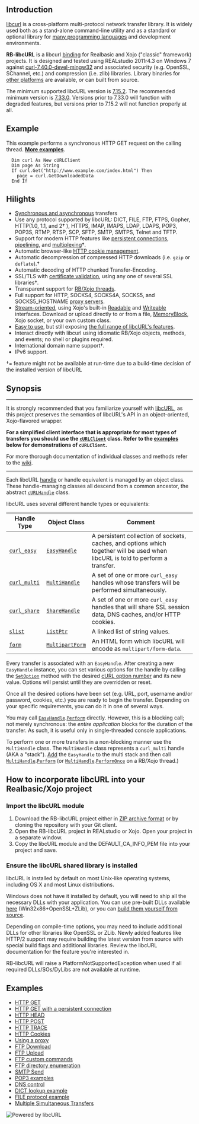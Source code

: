 ## Introduction
[libcurl](http://curl.haxx.se/libcurl/c/libcurl.html) is a cross-platform multi-protocol network transfer library. It is widely used both as a stand-alone command-line utility and as a standard or optional library for [many programming languages](http://curl.haxx.se/libcurl/bindings.html) and development environments.

**RB-libcURL** is a libcurl [binding](http://en.wikipedia.org/wiki/Language_binding) for Realbasic and Xojo ("classic" framework) projects. It is designed and tested using REALstudio 2011r4.3 on Windows 7 against [curl-7.40.0-devel-mingw32](http://curl.haxx.se/gknw.net/7.40.0/dist-w32/curl-7.40.0-devel-mingw32.zip) and associated security (e.g. OpenSSL, SChannel, etc.) and compression (i.e. zlib) libraries. Library binaries for [other platforms](http://curl.haxx.se/download.html) are available, or can built from source. 

The minimum supported libcURL version is [7.15.2](https://github.com/charonn0/RB-libcURL/wiki/libcURL.IsAvailable). The recommended minimum version is [7.33.0](https://curl.haxx.se/changes.html#7_33_0). Versions prior to 7.33.0 will function with degraded features, but versions prior to 7.15.2 will not function properly at all.

## Example
This example performs a synchronous HTTP GET request on the calling thread. [**More examples**](https://github.com/charonn0/RB-libcURL/wiki#examples).
```vbnet
  Dim curl As New cURLClient
  Dim page As String
  If curl.Get("http://www.example.com/index.html") Then 
    page = curl.GetDownloadedData
  End If
```
## Hilights
* [Synchronous and asynchronous](https://github.com/charonn0/RB-libcURL/wiki/Synchronous-vs.-Asynchronous-methods) transfers 
* Use any protocol supported by libcURL: DICT, FILE, FTP, FTPS, Gopher, HTTP(1.0, 1.1, and 2† ), HTTPS, IMAP, IMAPS, LDAP, LDAPS, POP3, POP3S, RTMP, RTSP, SCP, SFTP, SMTP, SMTPS, Telnet and TFTP.
* Support for modern HTTP features like [persistent connections](https://github.com/charonn0/RB-libcURL/wiki/libcURL.EasyHandle.AutoDisconnect), [pipelining](https://github.com/charonn0/RB-libcURL/wiki/libcURL.MultiHandle.HTTPPipelining), and [multiplexing](https://github.com/charonn0/RB-libcURL/wiki/libcURL.MultiHandle.HTTPMultiplexing)†.
* Automatic browser-like [HTTP cookie management](https://github.com/charonn0/RB-libcURL/wiki/libcURL.CookieEngine).
* Automatic decompression of compressed HTTP downloads (i.e. `gzip` or `deflate`).†
* Automatic decoding of HTTP chunked Transfer-Encoding.
* SSL/TLS with [certificate validation](https://github.com/charonn0/RB-libcURL/wiki/libcURL.EasyHandle.Secure), using any one of several SSL libraries†.
* Transparent support for [RB/Xojo threads](https://github.com/charonn0/RB-libcURL/wiki/libcURL.MultiHandle.PerformOnce).
* Full support for HTTP, SOCKS4, SOCKS4A, SOCKS5, and SOCKS5_HOSTNAME [proxy servers](https://github.com/charonn0/RB-libcURL/wiki/libcURL.ProxyEngine).
* [Stream-oriented](https://github.com/charonn0/RB-libcURL/wiki/libcURL.cURLManager.Perform), using Xojo's built-in [Readable](http://docs.xojo.com/index.php/Readable) and [Writeable](http://docs.xojo.com/index.php/Writeable) interfaces. Download or upload directly to or from a file, [MemoryBlock](http://www.boredomsoft.org/string-building-in-realbasic.bs), Xojo socket, or your own custom class.
* [Easy to use](https://github.com/charonn0/RB-libcURL/wiki/libcURL.cURLClient), but still exposing [the full range of libcURL's features](https://github.com/charonn0/RB-libcURL/wiki/libcURL.EasyHandle).
* Interact directly with libcurl using idiomatic RB/Xojo objects, methods, and events; no shell or plugins required.
* International domain name support†.
* IPv6 support.

†= feature might not be available at run-time due to a build-time decision of the installed version of libcURL

## Synopsis

***
It is strongly recommended that you familiarize yourself with [libcURL](http://curl.haxx.se/libcurl/c/libcurl-tutorial.html), as this project preserves the semantics of libcURL's API in an object-oriented, Xojo-flavored wrapper. 

**For a simplified client interface that is appropriate for most types of transfers you should use the [`cURLClient`](https://github.com/charonn0/RB-libcURL/wiki/libcURL.cURLClient) class. Refer to the [examples](https://github.com/charonn0/RB-libcURL/wiki/Home#examples) below for demonstrations of `cURLClient`.**

For more thorough documentation of individual classes and methods refer to the [wiki](https://github.com/charonn0/RB-libcURL/wiki).

***

Each libcURL [handle](https://en.wikipedia.org/wiki/Handle_%28computing%29) or handle equivalent is managed by an object class. These handle-managing classes all descend from a common ancestor, the abstract [`cURLHandle`](https://github.com/charonn0/RB-libcURL/wiki/libcURL.cURLHandle) class. 

libcURL uses several different handle types or equivalents:

|Handle Type|Object Class|Comment|
|-----------|------------|-------|
|[`curl_easy`](http://curl.haxx.se/libcurl/c/libcurl-easy.html)|[`EasyHandle`](https://github.com/charonn0/RB-libcURL/wiki/libcURL.EasyHandle)|A persistent collection of sockets, caches, and options which together will be used when libcURL is told to perform a transfer.| 
|[`curl_multi`](http://curl.haxx.se/libcurl/c/libcurl-multi.html)|[`MultiHandle`](https://github.com/charonn0/RB-libcURL/wiki/libcURL.MultiHandle)|A set of one or more `curl_easy` handles whose transfers will be performed simultaneously.|
|[`curl_share`](http://curl.haxx.se/libcurl/c/libcurl-share.html)|[`ShareHandle`](https://github.com/charonn0/RB-libcURL/wiki/libcURL.ShareHandle)|A set of one or more `curl_easy` handles that will share SSL session data, DNS caches, and/or HTTP cookies.|
|[`slist`](http://curl.haxx.se/libcurl/c/curl_slist_append.html)|[`ListPtr`](https://github.com/charonn0/RB-libcURL/wiki/libcURL.ListPtr)|A linked list of string values.|
|[`form`](http://curl.haxx.se/libcurl/c/curl_formadd.html)|[`MultipartForm`](https://github.com/charonn0/RB-libcURL/wiki/libcURL.MultipartForm)|An HTML form which libcURL will encode as `multipart/form-data`.|

Every transfer is associated with an `EasyHandle`. After creating a new `EasyHandle` instance, you can set various options for the handle by calling the [`SetOption`](https://github.com/charonn0/RB-libcURL/wiki/libcURL.EasyHandle.SetOption) method with the desired [cURL option number](http://curl.haxx.se/libcurl/c/curl_easy_setopt.html) and its new value. Options will persist until they are overridden or reset.

Once all the desired options have been set (e.g. URL, port, username and/or password, cookies, etc.) you are ready to begin the transfer. Depending on your specific requirements, you can do it in one of several ways. 

You may call [`EasyHandle`](https://github.com/charonn0/RB-libcURL/wiki/libcURL.EasyHandle).[`Perform`](https://github.com/charonn0/RB-libcURL/wiki/libcURL.EasyHandle.Perform) directly. However, this is a blocking call; not merely synchronous: the _entire application_ blocks for the duration of the transfer. As such, it is useful only in single-threaded console applications.

To perform one or more transfers in a non-blocking manner use the `MultiHandle` class. The `MultiHandle` class represents a `curl_multi` handle (AKA a "stack"). [Add](https://github.com/charonn0/RB-libcURL/wiki/libcURL.MultiHandle.AddItem) the `EasyHandle` to the multi stack and then call [`MultiHandle`](https://github.com/charonn0/RB-libcURL/wiki/libcURL.MultiHandle).[`Perform`](https://github.com/charonn0/RB-libcURL/wiki/libcURL.MultiHandle.Perform) (or [`MultiHandle`](https://github.com/charonn0/RB-libcURL/wiki/libcURL.MultiHandle).[`PerformOnce`](https://github.com/charonn0/RB-libcURL/wiki/libcURL.MultiHandle.PerformOnce) on a RB/Xojo thread.)

## How to incorporate libcURL into your Realbasic/Xojo project
### Import the libcURL module
1. Download the RB-libcURL project either in [ZIP archive format](https://github.com/charonn0/RB-libcURL/archive/master.zip) or by cloning the repository with your Git client.
2. Open the RB-libcURL project in REALstudio or Xojo. Open your project in a separate window.
3. Copy the libcURL module and the DEFAULT_CA_INFO_PEM file into your project and save.

### Ensure the libcURL shared library is installed
libcURL is installed by default on most Unix-like operating systems, including OS X and most Linux distributions. 

Windows does not have it installed by default, you will need to ship all the necessary DLLs with your application. You can use pre-built DLLs available [here](http://curl.haxx.se/gknw.net/7.40.0/dist-w32/curl-7.40.0-devel-mingw32.zip) (Win32x86+OpenSSL+ZLib), or you can [build them yourself from source](https://github.com/blackrosezy/build-libcurl-windows). 

Depending on compile-time options, you may need to include additional DLLs for other libraries like OpenSSL or ZLib. Newly added features like HTTP/2 support may require building the latest version from source with special build flags and additional libraries. Review the libcURL documentation for the feature you're interested in.

RB-libcURL will raise a PlatformNotSupportedException when used if all required DLLs/SOs/DyLibs are not available at runtime. 

## Examples
* [HTTP GET](https://github.com/charonn0/RB-libcURL/wiki/HTTP-GET-Example)
* [HTTP GET with a persistent connection](https://github.com/charonn0/RB-libcURL/wiki/HTTP-persistent-connection-example)
* [HTTP HEAD](https://github.com/charonn0/RB-libcURL/wiki/HTTP-HEAD-Example)
* [HTTP POST](https://github.com/charonn0/RB-libcURL/wiki/HTTP-POST-Example)
* [HTTP TRACE](https://github.com/charonn0/RB-libcURL/wiki/HTTP-TRACE-Example)
* [HTTP Cookies](https://github.com/charonn0/RB-libcURL/wiki/HTTP-Cookies-Example)
* [Using a proxy](https://github.com/charonn0/RB-libcURL/wiki/Proxying-Example)
* [FTP Download](https://github.com/charonn0/RB-libcURL/wiki/FTP-RETR-Example)
* [FTP Upload](https://github.com/charonn0/RB-libcURL/wiki/FTP-STOR-Example)
* [FTP custom commands](https://github.com/charonn0/RB-libcURL/wiki/FTP-custom-commands)
* [FTP directory enumeration](https://github.com/charonn0/RB-libcURL/wiki/FTP-directory-enumeration)
* [SMTP Send](https://github.com/charonn0/RB-libcURL/wiki/SMTP-Example)
* [POP3 examples](https://github.com/charonn0/RB-libcURL/wiki/POP3-Examples)
* [DNS control](https://github.com/charonn0/RB-libcURL/wiki/DNS-Example)
* [DICT lookup example](https://github.com/charonn0/RB-libcURL/wiki/DICT-example)
* [FILE protocol example](https://github.com/charonn0/RB-libcURL/wiki/FILE-protocol-example)
* [Multiple Simultaneous Transfers](https://github.com/charonn0/RB-libcURL/wiki/Multiple-Simultaneous-Transfers)

![Powered by libcURL](https://raw.githubusercontent.com/wiki/charonn0/RB-libcURL/powered_by_curl7.gif)
